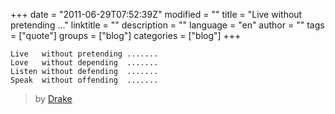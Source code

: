 +++
date = "2011-06-29T07:52:39Z"
modified = ""
title = "Live without pretending ..."
linktitle = ""
description = ""
language = "en"
author = ""
tags = ["quote"]
groups = ["blog"]
categories = ["blog"]
+++

	
	Live   without pretending .......
	Love   without depending  .......
	Listen without defending  .......
	Speak  without offending  .......

 > by [Drake](http://twitter.com/#!/drakkardnoir)
